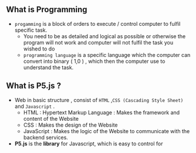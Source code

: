 ## What is Programming
- `progamming` is a block of orders to execute / control computer to fulfil specific task.
	- You need to be as detailed and logical as possible or otherwise the program will not work and computer will not fulfil the task you wished to do
	- `programming language` is a specific language which the computer can convert into binary ( 1,0 ) , which then the computer use to understand the task.
## What is P5.js ?
- Web in basic structure , consist of `HTML` ,`CSS (Cascading Style Sheet)` and `Javascript` .  
	- HTML : Hypertext Markup Language : Makes the framework and content of the Website
	- CSS : Makes  the design of the Website
	- JavaScript : Makes the logic of the Website to communicate with the backend services. 
- **P5.js** is the **library** for Javascript, which is easy to control for 